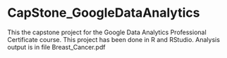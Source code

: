 # CapStone_GoogleDataAnalytics

This the capstone project for the Google Data Analytics Professional Certificate course.  This project has been done in R and RStudio.
Analysis output is in file Breast_Cancer.pdf
